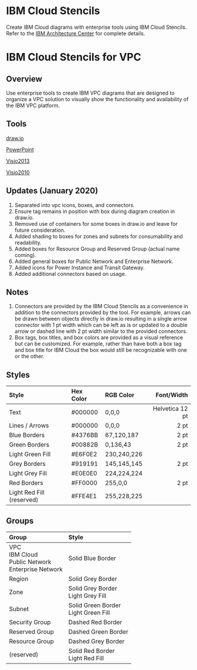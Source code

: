 # IBM Cloud Stencils

Create IBM Cloud diagrams with enterprise tools using IBM Cloud Stencils.  
Refer to the [IBM Architecture Center](https://www.ibm.com/cloud/garage/architectures/edit) for complete details.

# IBM Cloud Stencils for VPC

## Overview

Use enterprise tools to create IBM VPC diagrams that are designed to organize a VPC solution to visually show the functionality and availability of the IBM VPC platform.    

## Tools

[draw.io](/drawio/drawio.md)

[PowerPoint](/powerpoint/powerpoint.md)

[Visio2013](/visio2013/visio2013.md)

[Visio2010](/visio2010/visio2010.md)

## Updates (January 2020)

1. Separated into vpc icons, boxes, and connectors.
2. Ensure tag remains in position with box during diagram creation in draw.io.  
3. Removed use of containers for some boxes in draw.io and leave for future consideration.
4. Added shading to boxes for zones and subnets for consumability and readability.
5. Added boxes for Resource Group and Reserved Group (actual name coming).
6. Added general boxes for Public Network and Enterprise Network.
7. Added icons for Power Instance and Transit Gateway.
8. Added additional connectors based on usage. 

## Notes

1. Connectors are provided by the IBM Cloud Stencils as a convenience in addition to the connectors provided by the tool.  For example, arrows can be drawn between objects directly in draw.io resulting in a single arrow connector with 1 pt width which can be left as is or updated to a double arrow or dashed line with 2 pt width similar to the provided connectors.
2. Box tags, box titles, and box colors are provided as a visual reference but can be customized.  For example, rather than have both a box tag and box title for IBM Cloud the box would still be recognizable with one or the other.

## Styles

| Style | Hex Color | RGB Color | Font/Width |
| :--- | :--- | :--- | ---: |
| Text | #000000 | 0,0,0 | Helvetica 12 pt |
| Lines / Arrows | #000000 | 0,0,0 | 2 pt |
| Blue Borders | #4376BB | 67,120,187 | 2 pt |
| Green Borders | #00882B | 0,136,43 | 2 pt |
| Light Green Fill | #E6F0E2 | 230,240,226 | |
| Grey Borders | #919191 | 145,145,145 | 2 pt |
| Light Grey Fill | #E0E0E0 | 224,224,224 | |
| Red Borders | #FF0000 | 255,0,0 | 2 pt |
| Light Red Fill (reserved) | #FFE4E1 | 255,228,225 | |

## Groups

| Group | Style |
| :--- | :--- |
| VPC<br/>IBM Cloud<br/>Public Network<br/>Enterprise Network | Solid Blue Border |
| Region | Solid Grey Border |
| Zone | Solid Grey Border<br/>Light Grey Fill |
| Subnet | Solid Green Border<br>Light Green Fill |
| Security Group | Dashed Red Border |
| Reserved Group | Dashed Green Border |
| Resource Group | Dashed Grey Border |
| (reserved) | Solid Red Border<br>Light Red Fill |
